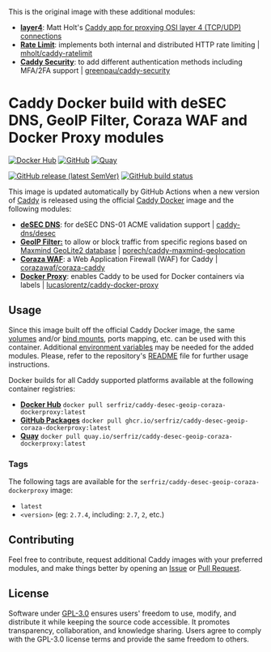 This is the original image with these additional modules:

- [**layer4**](https://caddyserver.com/docs/modules/layer4.handlers.proxy): Matt Holt's [Caddy app for proxying OSI layer 4 (TCP/UDP) connections](https://github.com/mholt/caddy-l4)
- [**Rate Limit**](https://github.com/serfriz/caddy-custom-builds?tab=readme-ov-file#rate-limit): implements both internal and distributed HTTP rate limiting | [mholt/caddy-ratelimit](https://github.com/mholt/caddy-ratelimit)
- [**Caddy Security**](https://github.com/serfriz/caddy-custom-builds?tab=readme-ov-file#caddy-security): to add different authentication methods including MFA/2FA support | [greenpau/caddy-security](https://github.com/greenpau/caddy-security)

# Caddy Docker build with deSEC DNS, GeoIP Filter, Coraza WAF and Docker Proxy modules

[![Docker Hub](https://img.shields.io/badge/Docker%20Hub%20-%20serfriz%2Fcaddy--desec--geoip--coraza--dockerproxy%20-%20%230db7ed?style=flat&logo=docker)](https://hub.docker.com/r/serfriz/caddy-desec-geoip-coraza-dockerproxy)
[![GitHub](https://img.shields.io/badge/GitHub%20-%20serfriz%2Fcaddy--desec--geoip--coraza--dockerproxy%20-%20%23333?style=flat&logo=github)](https://ghcr.io/serfriz/caddy-desec-geoip-coraza-dockerproxy)
[![Quay](https://img.shields.io/badge/Quay%20-%20serfriz%2Fcaddy--desec--geoip--coraza--dockerproxy%20-%20%23CC0000?style=flat&logo=redhat)](https://quay.io/serfriz/caddy-desec-geoip-coraza-dockerproxy)

[![GitHub release (latest SemVer)](https://img.shields.io/github/v/release/serfriz/caddy-custom-builds?label=Release)](https://github.com/serfriz/caddy-custom-builds/releases)
[![GitHub build status](https://img.shields.io/github/actions/workflow/status/serfriz/caddy-custom-builds/build.caddy-desec-geoip-coraza-dockerproxy.yml?label=Build)](https://github.com/serfriz/caddy-custom-builds/actions/workflows/build.caddy-desec-geoip-coraza-dockerproxy.yml)

This image is updated automatically by GitHub Actions when a new version of [Caddy](https://github.com/caddyserver/caddy) is released using the official [Caddy Docker](https://hub.docker.com/_/caddy) image and the following modules:
- [**deSEC DNS**](https://github.com/serfriz/caddy-custom-builds?tab=readme-ov-file#dns-modules): for deSEC DNS-01 ACME validation support | [caddy-dns/desec](https://github.com/caddy-dns/desec)
- [**GeoIP Filter:**](https://github.com/serfriz/caddy-custom-builds?tab=readme-ov-file#geoip-filter) to allow or block traffic from specific regions based on [Maxmind GeoLite2 database](https://dev.maxmind.com/geoip/geolite2-free-geolocation-data) | [porech/caddy-maxmind-geolocation](https://github.com/porech/caddy-maxmind-geolocation)
- [**Coraza WAF**](https://github.com/serfriz/caddy-custom-builds?tab=readme-ov-file#coraza-waf): a Web Application Firewall (WAF) for Caddy | [corazawaf/coraza-caddy](https://github.com/corazawaf/coraza-caddy)
- [**Docker Proxy**](https://github.com/serfriz/caddy-custom-builds?tab=readme-ov-file#docker-proxy): enables Caddy to be used for Docker containers via labels | [lucaslorentz/caddy-docker-proxy](https://github.com/lucaslorentz/caddy-docker-proxy)

## Usage

Since this image built off the official Caddy Docker image, the same [volumes](https://docs.docker.com/storage/volumes/) and/or [bind mounts](https://docs.docker.com/storage/bind-mounts/), ports mapping, etc. can be used with this container. Additional [environment variables](https://caddyserver.com/docs/caddyfile/concepts#environment-variables) may be needed for the added modules. Please, refer to the repository's [README](https://github.com/serfriz/caddy-custom-builds?tab=readme-ov-file#container-creation) file for further usage instructions.

Docker builds for all Caddy supported platforms available at the following container registries:
- [**Docker Hub**](https://hub.docker.com/r/serfriz/caddy-desec-geoip-coraza-dockerproxy) `docker pull serfriz/caddy-desec-geoip-coraza-dockerproxy:latest`
- [**GitHub Packages**](https://ghcr.io/serfriz/caddy-desec-geoip-coraza-dockerproxy) `docker pull ghcr.io/serfriz/caddy-desec-geoip-coraza-dockerproxy:latest`
- [**Quay**](https://quay.io/serfriz/caddy-desec-geoip-coraza-dockerproxy) `docker pull quay.io/serfriz/caddy-desec-geoip-coraza-dockerproxy:latest`

### Tags

The following tags are available for the `serfriz/caddy-desec-geoip-coraza-dockerproxy` image:

- `latest`
- `<version>` (eg: `2.7.4`, including: `2.7`, `2`, etc.)

## Contributing

Feel free to contribute, request additional Caddy images with your preferred modules, and make things better by opening an [Issue](https://github.com/serfriz/caddy-custom-builds/issues) or [Pull Request](https://github.com/serfriz/caddy-custom-builds/pulls).

## License

Software under [GPL-3.0](https://github.com/serfriz/caddy-custom-builds/blob/main/LICENSE) ensures users' freedom to use, modify, and distribute it while keeping the source code accessible. It promotes transparency, collaboration, and knowledge sharing. Users agree to comply with the GPL-3.0 license terms and provide the same freedom to others.
